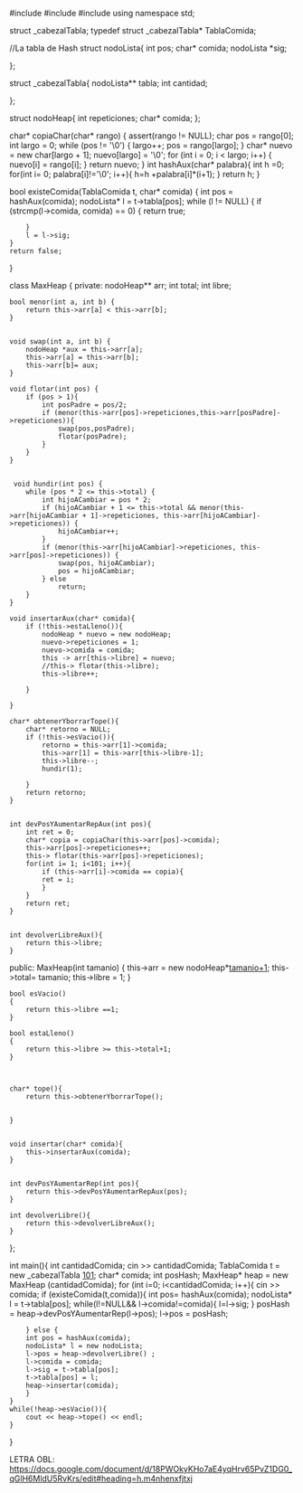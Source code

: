 #include <iostream>
#include <cassert>
#include <cstring>
using namespace std;

struct _cabezalTabla;
typedef struct _cabezalTabla* TablaComida;


//La tabla de Hash
struct nodoLista{
	int pos;
	char* comida;
	nodoLista *sig;


};

struct _cabezalTabla{
	nodoLista** tabla;
	int cantidad;

};

struct nodoHeap{
	int repeticiones;
	char* comida;
};
 

char* copiaChar(char* rango) {
	assert(rango != NULL);
	char pos = rango[0];
	int largo = 0;
	while (pos != '\0') {
		largo++;
		pos = rango[largo];
	}
	char* nuevo = new char[largo + 1];
	nuevo[largo] = '\0';
	for (int i = 0; i < largo; i++) {
		nuevo[i] = rango[i];
	}
	return nuevo;
}
int hashAux(char* palabra){
	int h =0;
	for(int i= 0; palabra[i]!='\0'; i++){
		h=h +palabra[i]*(i+1);
	}
	return h;
}
	

bool existeComida(TablaComida t, char* comida) {
	int pos = hashAux(comida);
	nodoLista* l = t->tabla[pos];
	while (l != NULL) {
		if (strcmp(l->comida, comida) == 0) {
			return true;

		}
		l = l->sig;
	}
	return false;
}


class MaxHeap
{
private:
	nodoHeap** arr;
	int total;
	int libre;

	bool menor(int a, int b) {
        return this->arr[a] < this->arr[b];
	}


	void swap(int a, int b) {
        nodoHeap *aux = this->arr[a];
		this->arr[a] = this->arr[b];
		this->arr[b]= aux;
    }

	void flotar(int pos) {
        if (pos > 1){
			int posPadre = pos/2;
			if (menor(this->arr[pos]->repeticiones,this->arr[posPadre]->repeticiones)){
				swap(pos,posPadre);
				flotar(posPadre);
			}
    	}
	}


	 void hundir(int pos) {
        while (pos * 2 <= this->total) {
            int hijoACambiar = pos * 2;
            if (hijoACambiar + 1 <= this->total && menor(this->arr[hijoACambiar + 1]->repeticiones, this->arr[hijoACambiar]->repeticiones)) {
                hijoACambiar++;
            }
            if (menor(this->arr[hijoACambiar]->repeticiones, this->arr[pos]->repeticiones)) {
                swap(pos, hijoACambiar);
                pos = hijoACambiar;
            } else
                return;
        }
    }

	void insertarAux(char* comida){
		if (!this->estaLleno()){
			nodoHeap * nuevo = new nodoHeap;
			nuevo->repeticiones = 1;
			nuevo->comida = comida;
			this -> arr[this->libre] = nuevo;
			//this-> flotar(this->libre);
			this->libre++;

		}

	}

	char* obtenerYborrarTope(){
		char* retorno = NULL;
		if (!this->esVacio()){
			retorno = this->arr[1]->comida;
			this->arr[1] = this->arr[this->libre-1];
			this->libre--;
			hundir(1);
			
		}
		return retorno;
	}


	int devPosYAumentarRepAux(int pos){
		int ret = 0;
		char* copia = copiaChar(this->arr[pos]->comida);
		this->arr[pos]->repeticiones++;
		this-> flotar(this->arr[pos]->repeticiones);
		for(int i= 1; i<101; i++){
			if (this->arr[i]->comida == copia){
			ret = i;
			}
		}
		return ret;
	}


	int devolverLibreAux(){
		return this->libre;
	}

public:
	MaxHeap(int tamanio)
	{
		this->arr = new nodoHeap*[tamanio+1]();
		this->total= tamanio;
		this->libre = 1;
	}

	bool esVacio()
	{
		return this->libre ==1;
	}

	bool estaLleno()
	{
		return this->libre >= this->total+1;
	}

	
	
	char* tope(){
		return this->obtenerYborrarTope();


	}


	void insertar(char* comida){
		this->insertarAux(comida);
	}


	int devPosYAumentarRep(int pos){
		return this->devPosYAumentarRepAux(pos);
	}

	int devolverLibre(){
		return this->devolverLibreAux();
	}

};


int main(){
	int cantidadComida;
	cin >> cantidadComida;
	TablaComida t = new _cabezalTabla [101]();
	char* comida;
	int posHash;
	MaxHeap* heap = new MaxHeap (cantidadComida);
	for (int i=0; i<cantidadComida; i++){
		cin >> comida;
		if (existeComida(t,comida)){
			int pos= hashAux(comida);
			nodoLista* l = t->tabla[pos];
			while(l!=NULL&& l->comida!=comida){
				l=l->sig;
			}
			posHash = heap->devPosYAumentarRep(l->pos);
			l->pos = posHash;
			
		} else {
		int pos = hashAux(comida);
		nodoLista* l = new nodoLista;
		l->pos = heap->devolverLibre() ;
		l->comida = comida;
		l->sig = t->tabla[pos];
		t->tabla[pos] = l;
		heap->insertar(comida);
		}
	}
	while(!heap->esVacio()){
		cout << heap->tope() << endl;
	}
}

    
LETRA OBL: https://docs.google.com/document/d/18PWOkyKHo7aE4yqHrv65PvZ1DG0_qGlH6MldU5RvKrs/edit#heading=h.m4nhenxfjtxj
